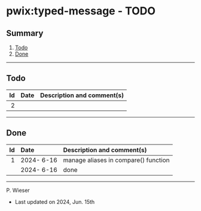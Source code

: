 # pwix:typed-message - TODO

## Summary

1. [Todo](#todo)
2. [Done](#done)

---
## Todo

|   Id | Date       | Description and comment(s) |
| ---: | :---       | :---                       |
|    2 |  |  |

---
## Done

|   Id | Date       | Description and comment(s) |
| ---: | :---       | :---                       |
|    1 | 2024- 6-16 | manage aliases in compare() function |
|      | 2024- 6-16 | done |

---
P. Wieser
- Last updated on 2024, Jun. 15th
